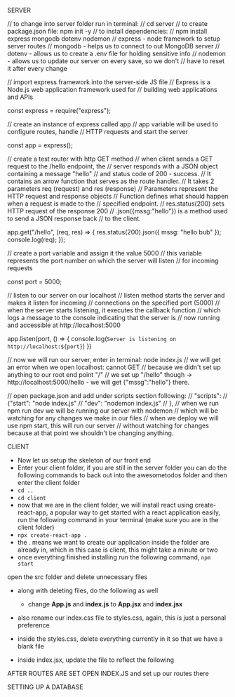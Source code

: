 SERVER

// to change into server folder run in terminal:
// cd server
// to create package.json file: npm init -y
// to install dependencies:
// npm install express mongodb dotenv nodemon
// express - node framework to setup server routes
// mongodb - helps us to connect to out MongoDB server
// dotenv - allows us to create a .env file for holding sensitive info
// nodemon - allows us to update our server on every save, so we don't
// have to reset it after every change


// import express framework into the server-side JS file
// Express is a Node.js web application framework used for
// building web applications and APIs

const express = require("express");

// create an instance of express called app
// app variable will be used to configure routes, handle
// HTTP requests and start the server

const app = express();

// create a test router with http GET method
// when client sends a GET request to the /hello endpoint, the
// server responds with a JSON object containing a message "hello"
// and status code of 200 - success.
// It contains an arrow function that serves as the route handler.
// It takes 2 parameters req (request) and res (response)
// Parameters represent the HTTP request and response objects
// Function defines what should happen when a request is made to the
// specified endpoint.
// res.status(200) sets HTTP request of the response 200
// .json({mssg:"hello"}) is a method used to send a JSON response back
// to the client.

app.get("/hello", (req, res) => {
    res.status(200).json({ mssg: "hello bub" });
    console.log(req);
});

// create a port variable and assign it the value 5000
// this variable represents the port number on which the server will listen
// for incoming requests

const port = 5000;

// listen to our server on our localhost
// listen method starts the server and makes it listen for incoming
// connections on the specified port (5000)
// when the server starts listening, it executes the callback function
// which logs a message to the console indicating that the server is
// now running and accessible at http://localhost:5000

app.listen(port, () => {
    console.log(`Server is listening on http://localhost:${port}`)
})


// now we will run our server, enter in terminal: node index.js
// we will get an error when we open localhost: cannot GET
// because we didn't set up anything to our root end point "/"
// we set up "/hello" though -> http://localhost:5000/hello - we will get {"mssg":"hello"} there.

// open package.json and add under scripts section following:
// "scripts":
//    {"start": "node index.js"
//     "dev": "nodemon index.js"
// },
// when we run npm run dev we will be running our server with nodemon
// which will be watching for any changes we make in our files
// when we deploy we will use npm start, this will run our server
// without watching for changes because at that point we shouldn't be changing anything.


CLIENT

- Now let us setup the skeleton of our front end
- Enter your client folder, if you are still in the server folder you can do the following commands to back out into the awesometodos folder and then enter the client folder
- `cd ..`
- `cd client`
- now that we are in the client folder, we will install react using create-react-app, a popular way to get started with a react application easily, run the following command in your terminal (make sure you are in the client folder)
- `npx create-react-app .`
- the . means we want to create our application inside the folder are already in, which in this case is client, this might take a minute or two
- once everything finished installing run the following command, `npm start`

open the src folder and delete unnecessary files

- along with deleting files, do the following as well
    - change **App.js** and **index.js** to **App.jsx** and **index.jsx**

- also rename our index.css file to styles.css, again, this is just a personal preference
- inside the styles.css, delete everything currently in it so that we have a blank file
- inside index.jsx, update the file to reflect the following

AFTER ROUTES ARE SET OPEN INDEX.JS and set up our routes there


SETTING UP A DATABASE

